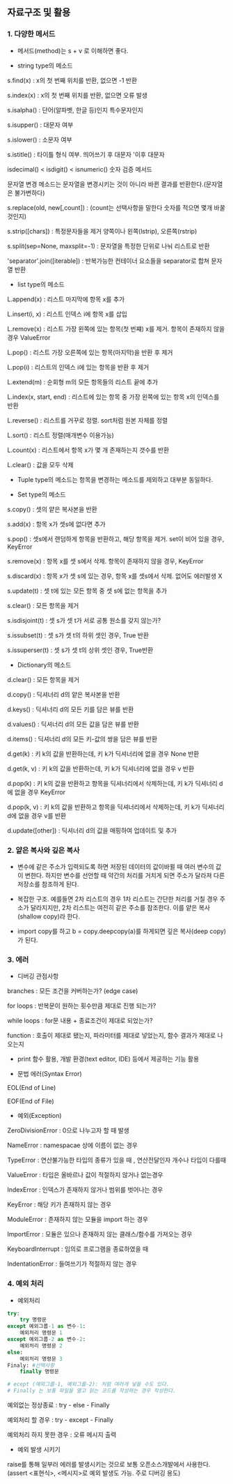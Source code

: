 ## 자료구조 및 활용

### 1. 다양한 메서드

- 메서드(method)는 s + v 로 이해하면 좋다.

- string type의 메소드

s.find(x) : x의 첫 번째 위치를 반환, 없으면 -1 반환

s.index(x) : x의 첫 번째 위치를 반환, 없으면 오류 발생

s.isalpha() : 단어(알파벳, 한글 등)인지 특수문자인지

s.isupper() : 대문자 여부

s.islower() : 소문자 여부

s.istitle() : 타이틀 형식 여부. 띄어쓰기 후 대문자 '이후 대문자

isdecimal() < isdigit() < isnumeric() 숫자 검증 메서드



문자열 변경 메소드는 문자열을 변경시키는 것이 아니라 바뀐 결과를 반환한다.(문자열은 불가변하다)

s.replace(old, new[,count]) : (count는 선택사항을 말한다 숫자를 적으면 몇개 바꿀 것인지)

s.strip([chars]) : 특정문자들을 제거 양쪽이나 왼쪽(lstrip), 오른쪽(rstrip)

s.split(sep=None, maxsplit=-1) : 문자열을 특정한 단위로 나눠 리스트로 반환

'separator'.join([iterable]) : 반복가능한 컨테이너 요소들을 separator로 합쳐 문자열 반환



- list type의 메소드

L.append(x) : 리스트 마지막에 항목 x를 추가

L.insert(i, x) : 리스트 인덱스 i에 항목 x를 삽입

L.remove(x) : 리스트 가장 왼쪽에 있는 항목(첫 번쨰) x를 제거. 항목이 존재하지 않을 경우 ValueError

L.pop() : 리스트 가장 오른쪽에 있는 항목(마지막)을 반환 후 제거

L.pop(i) : 리스트의 인덱스 i에 있는 항목을 반환 후 제거

L.extend(m) : 순회형 m의 모든 항목들의 리스트 끝에 추가

L.index(x, start, end) : 리스트에 있는 항목 중 가장 왼쪽에 있는 항목 x의 인덱스를 반환

L.reverse() : 리스트를 거꾸로 정렬. sort처럼 원본 자체를 정렬

L.sort() : 리스트 정렬(매개변수 이용가능)

L.count(x) : 리스트에서 항목 x가 몇 개 존재하는지 갯수를 반환

L.clear() : 값을 모두 삭제



- Tuple type의 메소드는 항목을 변경하는 메소드를 제외하고 대부분 동일하다.



- Set type의 메소드

s.copy() : 셋의 얕은 복사본을 반환

s.add(x) : 항목 x가 셋s에 없다면 추가

s.pop() : 셋s에서 랜덤하게 항목을 반환하고, 해당 항목을 제거. set이 비어 있을 경우, KeyError

s.remove(x) : 항목 x를 셋 s에서 삭제. 항목이 존재하지 않을 경우, KeyError

s.discard(x) : 항목 x가 셋 s에 있는 경우, 항목 x를 셋s에서 삭제. 없어도 에러발생 X

s.update(t) : 셋 t에 있는 모든 항목 중  셋 s에 없는 항목을 추가

s.clear() : 모든 항목을 제거

s.isdisjoint(t) : 셋 s가 셋 t가 서로 공통 원소를 갖지 않는가?

s.issubset(t) : 셋 s가 셋 t의 하위 셋인 경우, True 반환

s.issuperser(t) : 셋 s가 셋 t의 상위 셋인 경우, True반환



- Dictionary의 메소드

d.clear() : 모든 항목을 제거

d.copy() : 딕셔너리 d의 얕은 복사본을 반환

d.keys() : 딕셔너리 d의 모든 키를 담은 뷰를 반환

d.values() : 딕셔너리 d의 모든 값을 담은 뷰를 반환

d.items() : 딕셔너리 d의 모든 키-값의 쌍을 담은 뷰를 반환

d.get(k) : 키 k의 값을 반환하는데, 키 k가 딕셔너리에 없을 경우 None 반환

d.get(k, v) : 키 k의 값을 반환하는데, 키 k가 딕셔너리에 없을 경우 v 반환

d.pop(k) : 키 k의 값을 반환하고 항목을 딕셔너리에서 삭제하는데, 키 k가 딕셔너리 d에 없을 경우 KeyError

d.pop(k, v) : 키 k의 값을 반환하고 항목을 딕셔너리에서 삭제하는데, 키 k가 딕셔너리 d에 없을 경우 v를 반환

d.update([other]) : 딕셔너리 d의 값을 매핑하여 업데이트 및 추가



### 2. 얕은 복사와 깊은 복사

- 변수에 같은 주소가 입력되도록 하면 저장된 데이터의 값이바뀔 때 여러 변수의 값이 변한다. 하지만 변수를 선언할 때 약간의 처리를 거치게 되면 주소가 달라져 다른 저장소를 참조하게 된다.

- 복잡한 구조. 예를들면 2차 리스트의 경우 1차 리스트는 간단한 처리를 거칠 경우 주소가 달라지지만, 2차 리스트는 여전히 같은 주소를 참조한다. 이를 얕은 복사(shallow copy)라 한다.

- import copy를 하고 b = copy.deepcopy(a)를 하게되면 깊은 복사(deep copy)가 된다.



### 3. 에러

- 디버깅 관점사항

branches : 모든 조건을 커버하는가? (edge case)

for loops : 반복문이 원하는 횟수만큼 제대로 진행 되는가?

while loops : for문 내용 + 종료조건이 제대로 되었는가?

function : 호출이 제대로 됐는지, 파라미터를 제대로 넣었는지, 함수 결과가 제대로 나오는지

- print 함수 활용, 개발 환경(text editor, IDE) 등에서 제공하는 기능 활용

- 문법 에러(Syntax Error)

EOL(End of Line)

EOF(End of File)

- 예외(Exception)

ZeroDivisionError : 0으로 나누고자 할 때 발생

NameError : namespacae 상에 이름이 없는 경우

TypeError : 연산불가능한 타입의 종류가 있을 때 , 연산전달인자 개수나 타입이 다를때

ValueError : 타입은 올바르나 값이 적절하지 않거나 없는경우

IndexError : 인덱스가 존재하지 않거나 범위를 벗어나는 경우

KeyError : 해당 키가 존재하지 않는 경우

ModuleError : 존재하지 않는 모듈을 import 하는 경우

ImportError : 모듈은 있으나 존재하지 않는 클래스/함수를 가져오는 경우

KeyboardInterrupt : 임의로 프로그램을 종료하였을 때

IndentationError : 들여쓰기가 적절하지 않는 경우



### 4. 예외 처리

- 예외처리

```python
try:
	try 명령문
except 예외그룹-1 as 변수-1:
    예외처리 명령문 1
except 예외그룹-2 as 변수-2:
    예외처리 명령문 2
else:
    예외처리 명령문 3
Finaly: #선택사항
    finally 명령문

# ecept (예외그룹-1, 예외그룹-2): 처럼 여러개 넣을 수도 있다.
# Finally 는 보통 파일을 열고 읽는 코드를 작성하는 경우 작성한다.
```

예외없는 정상종료 : try - else - Finally

예외처리 할 경우 : try - except - Finally

예외처리 하지 못한 경우 : 오류 메시지 출력

- 예외 발생 시키기

raise를 통해 일부러 에러를 발생시키는 것으로 보통 오픈소스개발에서 사용한다.(assert <표현식>, <메시지>로 예외 발생도 가능. 주로 디버깅 용도)